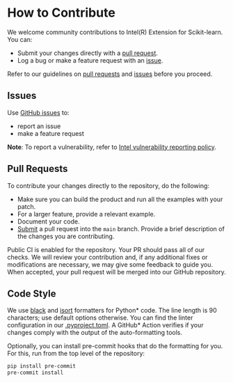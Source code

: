 <!--
******************************************************************************
* Copyright 2022 Intel Corporation
*
* Licensed under the Apache License, Version 2.0 (the "License");
* you may not use this file except in compliance with the License.
* You may obtain a copy of the License at
*
*     http://www.apache.org/licenses/LICENSE-2.0
*
* Unless required by applicable law or agreed to in writing, software
* distributed under the License is distributed on an "AS IS" BASIS,
* WITHOUT WARRANTIES OR CONDITIONS OF ANY KIND, either express or implied.
* See the License for the specific language governing permissions and
* limitations under the License.
*******************************************************************************/-->

# How to Contribute

We welcome community contributions to Intel(R) Extension for Scikit-learn. You can:

- Submit your changes directly with a [pull request](https://github.com/intel/scikit-learn-intelex/pulls).
- Log a bug or make a feature request with an [issue](https://github.com/intel/scikit-learn-intelex/issues).

Refer to our guidelines on [pull requests](#pull-requests) and [issues](#issues) before you proceed.

## Issues

Use [GitHub issues](https://github.com/intel/scikit-learn-intelex/issues) to:
- report an issue
- make a feature request

**Note**: To report a vulnerability, refer to [Intel vulnerability reporting policy](https://www.intel.com/content/www/us/en/security-center/default.html).

## Pull Requests

To contribute your changes directly to the repository, do the following:
- Make sure you can build the product and run all the examples with your patch.
- For a larger feature, provide a relevant example.
- Document your code.
- [Submit](https://github.com/intel/scikit-learn-intelex/pulls) a pull request into the `main` branch. Provide a brief description of the changes you are contributing.

Public CI is enabled for the repository. Your PR should pass all of our checks. We will review your contribution and, if any additional fixes or modifications are necessary, we may give some feedback to guide you. When accepted, your pull request will be merged into our GitHub repository.

## Code Style

We use [black](https://black.readthedocs.io/en/stable/) and [isort](https://pycqa.github.io/isort/) formatters for Python* code. The line length is 90 characters; use default options otherwise. You can find the linter configuration in our [.pyproject.toml](https://github.com/intel/scikit-learn-intelex/blob/main/pyproject.toml).
A GitHub* Action verifies if your changes comply with the output of the auto-formatting tools.

Optionally, you can install pre-commit hooks that do the formatting for you. For this, run from the top level of the repository:

```bash
pip install pre-commit
pre-commit install
```